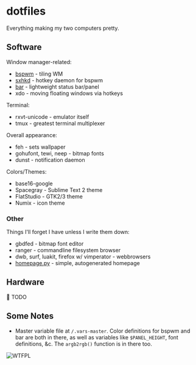 dotfiles
========

Everything making my two computers pretty. 

Software
--------

Window manager-related:
+ [bspwm](https://github.com/baskerville/bspwm) - tiling WM
+ [sxhkd](https://github.com/baskerville/sxhkd) - hotkey daemon for bspwm
+ [bar](https://github.com/LemonBoy/bar) - lightweight status bar/panel
+ xdo - moving floating windows via hotkeys

Terminal:
+ rxvt-unicode - emulator itself
+ tmux - greatest terminal multiplexer

Overall appearance:
+ feh - sets wallpaper
+ gohufont, tewi, neep - bitmap fonts
+ dunst - notification daemon

Colors/Themes:
+ base16-google
+ Spacegray - Sublime Text 2 theme
+ FlatStudio - GTK2/3 theme
+ Numix - icon theme

### Other
Things I'll forget I have unless I write them down:
+ gbdfed - bitmap font editor
+ ranger - commandline filesystem browser
+ dwb, surf, luakit, firefox w/ vimperator - webbrowsers
+ [homepage.py](https://github.com/ok100/homepage.py) - simple, autogenerated homepage

Hardware
--------
:memo: TODO


Some Notes
----------
- Master variable file at `/.vars-master`. Color definitions for bspwm and bar are both in there, as well as variables like `$PANEL_HEIGHT`, font definitions, &c. The `argb2rgb()` function is in there too.


![WTFPL](http://www.wtfpl.net/wp-content/uploads/2012/12/wtfpl-badge-2.png "WTFPL")
